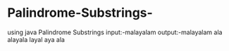 # Palindrome-Substrings-
using java Palindrome Substrings input:-malayalam output:-malayalam ala alayala layal aya ala
